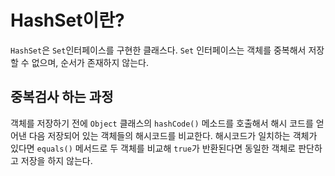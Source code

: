 # HashSet이란?
`HashSet`은 `Set`인터페이스를 구현한 클래스다. `Set` 인터페이스는 객체를 중복해서 저장할 수 없으며, 순서가 존재하지 않는다. 

## 중복검사 하는 과정
객체를 저장하기 전에 `Object` 클래스의 `hashCode()` 메소드를 호출해서 해시 코드를 얻어낸 다음 저장되어 있는 객체들의 해시코드를 비교한다. 해시코드가 일치하는 객체가 있다면 `equals()` 메서드로 두 객체를 비교해 `true`가 반환된다면 동일한 객체로 판단하고 저장을 하지 않는다.